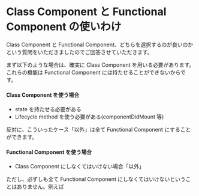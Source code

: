 # Class Component と Functional Component の使いわけ

Class Component と Functional Component、どちらを選択するのが良いのかという質問をいただきましたのでご回答させていただきます。

まず以下のような場合は、確実に Class Component を用いる必要があります。これらの機能は Functional Component には持たせることができないからです。

#### Class Component を使う場合

* state を持たせる必要がある
* Lifecycle method を使う必要がある\(componentDidMount 等\)

反対に、こういったケース「以外」は全て Functional Component にすることができます。

#### Functional Component を使う場合

* Class Component にしなくてはいけない場合「以外」

ただし、必ずしも全て Functional Component にしなくてはいけないということはありません。例えば

